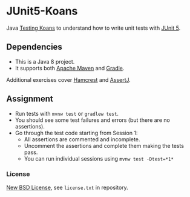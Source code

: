 # JUnit5-Koans
Java [Testing Koans](http://blog.code-cop.org/2015/12/testing-koans.html) to understand how to write unit tests with [JUnit 5](http://junit.org/junit5).

## Dependencies ##

* This is a Java 8 project.
* It supports both [Apache Maven](https://maven.apache.org/) and [Gradle](https://gradle.org).

Additional exercises cover 
[Hamcrest](http://hamcrest.org/JavaHamcrest/) and
[AssertJ](http://joel-costigliola.github.io/assertj/).

## Assignment ##

* Run tests with `mvnw test` or `gradlew test`.
* You should see some test failures and errors (but there are no assertions).
* Go through the test code starting from Session 1:
    * All assertions are commented and incomplete.
    * Uncomment the assertions and complete them making the tests pass.
    * You can run individual sessions using `mvnw test -Dtest=*1*`

### License ###
[New BSD License](http://opensource.org/licenses/bsd-license.php), see `license.txt` in repository.

